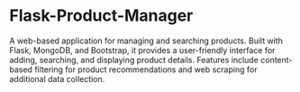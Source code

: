 # Flask-Product-Manager
A web-based application for managing and searching products. Built with Flask, MongoDB, and Bootstrap, it provides a user-friendly interface for adding, searching, and displaying product details. Features include content-based filtering for product recommendations and web scraping for additional data collection.
